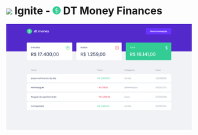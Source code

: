 #  <img src=".github/rocketseat.ico" width="22px"> Ignite - <img src="public/favicon.png" width="22px"> DT Money Finances

<img src=".github/inicio.png">
